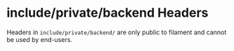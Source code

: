 # include/private/backend Headers

Headers in `include/private/backend/` are only public to filament and cannot be used by end-users.
